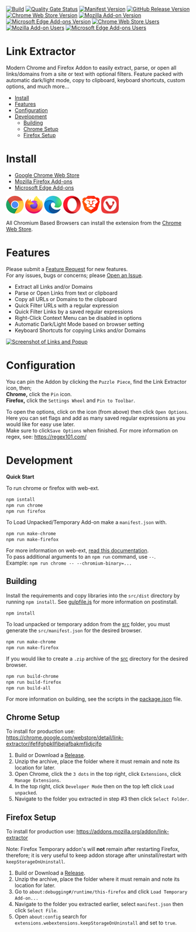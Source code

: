 [![Build](https://github.com/cssnr/link-extractor/actions/workflows/build.yaml/badge.svg)](https://github.com/cssnr/link-extractor/actions/workflows/build.yaml)
[![Quality Gate Status](https://sonarcloud.io/api/project_badges/measure?project=cssnr_link-extractor&metric=alert_status&label=quality)](https://sonarcloud.io/summary/overall?id=cssnr_link-extractor)
[![Manifest Version](https://img.shields.io/github/manifest-json/v/cssnr/link-extractor?filename=manifest.json&logo=json&label=manifest)](https://github.com/cssnr/link-extractor/blob/master/src/manifest.json)
[![GitHub Release Version](https://img.shields.io/github/v/release/cssnr/link-extractor?logo=github)](https://github.com/cssnr/link-extractor/releases/latest)
[![Chrome Web Store Version](https://img.shields.io/chrome-web-store/v/ifefifghpkllfibejafbakmflidjcjfp?label=chrome&logo=googlechrome)](https://chrome.google.com/webstore/detail/link-extractor/ifefifghpkllfibejafbakmflidjcjfp)
[![Mozilla Add-on Version](https://img.shields.io/amo/v/link-extractor?label=firefox&logo=firefox)](https://addons.mozilla.org/addon/link-extractor)
[![Microsoft Edge Add-ons Version](https://img.shields.io/badge/dynamic/json?label=edge&logo=microsoftedge&prefix=v&query=%24.version&url=https%3A%2F%2Fmicrosoftedge.microsoft.com%2Faddons%2Fgetproductdetailsbycrxid%2Fnmndaimimedljcfgnnoahempcajdamej)](https://microsoftedge.microsoft.com/addons/detail/link-extractor/nmndaimimedljcfgnnoahempcajdamej)
[![Chrome Web Store Users](https://img.shields.io/chrome-web-store/users/ifefifghpkllfibejafbakmflidjcjfp?logo=google&logoColor=white&label=google%20users)](https://chrome.google.com/webstore/detail/link-extractor/ifefifghpkllfibejafbakmflidjcjfp)
[![Mozilla Add-on Users](https://img.shields.io/amo/users/link-extractor?logo=mozilla&label=mozilla%20users)](https://addons.mozilla.org/addon/link-extractor)
[![Microsoft Edge Add-ons Users](https://img.shields.io/badge/dynamic/json?label=microsoft%20users&logo=microsoft&query=%24.activeInstallCount&url=https%3A%2F%2Fmicrosoftedge.microsoft.com%2Faddons%2Fgetproductdetailsbycrxid%2Fnmndaimimedljcfgnnoahempcajdamej)](https://microsoftedge.microsoft.com/addons/detail/link-extractor/nmndaimimedljcfgnnoahempcajdamej)
# Link Extractor

Modern Chrome and Firefox Addon to easily extract, parse, or open all links/domains from a site or text with optional filters.
Feature packed with automatic dark/light mode, copy to clipboard, keyboard shortcuts, custom options, and much more...

*   [Install](#install)
*   [Features](#features)
*   [Configuration](#configuration)
*   [Development](#development)
    -   [Building](#building)
    -   [Chrome Setup](#chrome-setup)
    -   [Firefox Setup](#firefox-setup)

# Install

*   [Google Chrome Web Store](https://chrome.google.com/webstore/detail/link-extractor/ifefifghpkllfibejafbakmflidjcjfp)
*   [Mozilla Firefox Add-ons](https://addons.mozilla.org/addon/link-extractor)
*   [Microsoft Edge Add-ons](https://microsoftedge.microsoft.com/addons/detail/link-extractor/nmndaimimedljcfgnnoahempcajdamej)

<a href="https://chrome.google.com/webstore/detail/link-extractor/ifefifghpkllfibejafbakmflidjcjfp">
    <img src="https://raw.githubusercontent.com/raivo-otp/issuer-icons/master/vectors/google.com/google-chrome.svg" width="48" height="48" /></a>
<a href="https://addons.mozilla.org/addon/link-extractor">
    <img src="https://raw.githubusercontent.com/raivo-otp/issuer-icons/master/vectors/firefox.com/firefox.svg" width="48" height="48" /></a>
<a href="https://microsoftedge.microsoft.com/addons/detail/link-extractor/nmndaimimedljcfgnnoahempcajdamej">
    <img src="https://raw.githubusercontent.com/raivo-otp/issuer-icons/master/vectors/microsoft.com/microsoft-edge.svg" width="48" height="48" /></a>
<a href="https://chrome.google.com/webstore/detail/link-extractor/ifefifghpkllfibejafbakmflidjcjfp">
    <img src="https://raw.githubusercontent.com/raivo-otp/issuer-icons/master/vectors/opera.com/opera.svg" width="48" height="48" /></a>
<a href="https://chrome.google.com/webstore/detail/link-extractor/ifefifghpkllfibejafbakmflidjcjfp">
    <img src="https://raw.githubusercontent.com/raivo-otp/issuer-icons/master/vectors/brave.com/brave.svg" width="48" height="48" /></a>
<a href="https://chrome.google.com/webstore/detail/link-extractor/ifefifghpkllfibejafbakmflidjcjfp">
    <img src="https://raw.githubusercontent.com/raivo-otp/issuer-icons/master/vectors/vivaldi.com/vivaldi.svg" width="48" height="48" /></a>

All Chromium Based Browsers can install the extension from the
[Chrome Web Store](https://chrome.google.com/webstore/detail/link-extractor/ifefifghpkllfibejafbakmflidjcjfp).

# Features

Please submit a [Feature Request](https://github.com/cssnr/link-extractor/discussions/new?category=feature-requests) for new features.   
For any issues, bugs or concerns; please [Open an Issue](https://github.com/cssnr/link-extractor/issues/new).  

*   Extract all Links and/or Domains
*   Parse or Open Links from text or clipboard
*   Copy all URLs or Domains to the clipboard
*   Quick Filter URLs with a regular expression
*   Quick Filter Links by a saved regular expressions
*   Right-Click Context Menu can be disabled in options
*   Automatic Dark/Light Mode based on browser setting
*   Keyboard Shortcuts for copying Links and/or Domains

[![Screenshot of Links and Popup](https://repository-images.githubusercontent.com/707614074/7807bbb5-ec14-4fae-85d8-e3252a460cff)](https://github.com/cssnr/link-extractor)

# Configuration

You can pin the Addon by clicking the `Puzzle Piece`, find the Link Extractor icon, then;  
**Chrome,** click the `Pin` icon.  
**Firefox,** click the `Settings Wheel` and `Pin to Toolbar`.  

To open the options, click on the icon (from above) then click `Open Options`.  
Here you can set flags and add as many saved regular expressions as you would like for easy use later.  
Make sure to click`Save Options` when finished. For more information on regex, see: https://regex101.com/  

# Development

**Quick Start**

To run chrome or firefox with web-ext.
```shell
npm isntall
npm run chrome
npm run firefox
```

To Load Unpacked/Temporary Add-on make a `manifest.json` with. 
```shell
npm run make-chrome
npm run make-firefox
```

For more information on web-ext, [read this documentation](https://extensionworkshop.com/documentation/develop/web-ext-command-reference/).  
To pass additional arguments to an `npm run` command, use `--`.  
Example: `npm run chrome -- --chromium-binary=...`  

## Building

Install the requirements and copy libraries into the `src/dist` directory by running `npm install`.
See [gulpfile.js](gulpfile.js) for more information on postinstall.
```shell
npm install
```

To load unpacked or temporary addon from the [src](src) folder, you must generate the `src/manifest.json` for the desired browser.
```shell
npm run make-chrome
npm run make-firefox
```

If you would like to create a `.zip` archive of the [src](src) directory for the desired browser.
```shell
npm run build-chrome
npm run build-firefox
npm run build-all
```

For more information on building, see the scripts in the [package.json](package.json) file.

## Chrome Setup

To install for production use: https://chrome.google.com/webstore/detail/link-extractor/ifefifghpkllfibejafbakmflidjcjfp

1.  Build or Download a [Release](https://github.com/cssnr/link-extractor/releases).
1.  Unzip the archive, place the folder where it must remain and note its location for later.
1.  Open Chrome, click the `3 dots` in the top right, click `Extensions`, click `Manage Extensions`.
1.  In the top right, click `Developer Mode` then on the top left click `Load unpacked`.
1.  Navigate to the folder you extracted in step #3 then click `Select Folder`.

## Firefox Setup

To install for production use: https://addons.mozilla.org/addon/link-extractor

Note: Firefox Temporary addon's will **not** remain after restarting Firefox, therefore;
it is very useful to keep addon storage after uninstall/restart with `keepStorageOnUninstall`.

1.  Build or Download a [Release](https://github.com/cssnr/link-extractor/releases).
1.  Unzip the archive, place the folder where it must remain and note its location for later.
1.  Go to `about:debugging#/runtime/this-firefox` and click `Load Temporary Add-on...`
1.  Navigate to the folder you extracted earlier, select `manifest.json` then click `Select File`.
1.  Open `about:config` search for `extensions.webextensions.keepStorageOnUninstall` and set to `true`.

